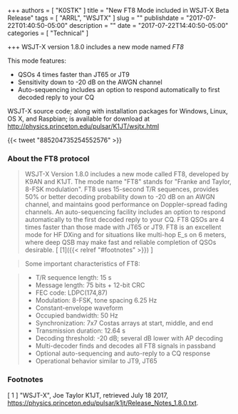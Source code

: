 +++
authors = [ "K0STK" ]
title = "New FT8 Mode included in WSJT-X Beta Release"
tags = [ "ARRL", "WSJTX" ]
slug = ""
publishdate = "2017-07-22T01:40:50-05:00"
description = ""
date = "2017-07-22T14:40:50-05:00"
categories = [ "Technical" ]

+++
WSJT-X version 1.8.0 includes a new mode named *FT8*

This mode features:

* QSOs 4 times faster than JT65 or JT9
* Sensitivity down to -20 dB on the AWGN channel
* Auto-sequencing includes an option to respond automatically to first decoded reply to your CQ

WSJT-X source code; along with installation packages for Windows,
Linux, OS X, and Raspbian; is available for download at
http://physics.princeton.edu/pulsar/K1JT/wsjtx.html
<!--more-->

{{< tweet "885204735254552576" >}}

### About the FT8 protocol

>WSJT-X Version 1.8.0 includes a new mode called FT8, developed by K9AN
and K1JT.  The mode name "FT8" stands for "Franke and Taylor, 8-FSK
modulation".  FT8 uses 15-second T/R sequences, provides 50% or
better decoding probability down to -20 dB on an AWGN channel, and 
maintains good performance on Doppler-spread fading channels.  An
auto-sequencing facility includes an option to respond automatically
to the first decoded reply to your CQ.  FT8 QSOs are 4 times faster
than those made with JT65 or JT9.  FT8 is an excellent mode for HF
DXing and for situations like multi-hop E_s on 6 meters, where deep
QSB may make fast and reliable completion of QSOs desirable.
<span style="font-style:normal;">[ [1]({{< relref "#footnotes" >}}) ]</span>

>Some important characteristics of FT8:

>* T/R sequence length: 15 s
>* Message length: 75 bits + 12-bit CRC
>* FEC code: LDPC(174,87)
>* Modulation: 8-FSK, tone spacing 6.25 Hz
>* Constant-envelope waveform
>* Occupied bandwidth: 50 Hz
>* Synchronization: 7x7 Costas arrays at start, middle, and end
>* Transmission duration: 12.64 s
>* Decoding threshold: -20 dB; several dB lower with AP decoding
>* Multi-decoder finds and decodes all FT8 signals in passband
>* Optional auto-sequencing and auto-reply to a CQ response
>* Operational behavior similar to JT9, JT65


### Footnotes

[ 1 ] "WSJT-X",
Joe Taylor K1JT, retrieved July 18 2017,
https://physics.princeton.edu/pulsar/k1jt/Release_Notes_1.8.0.txt.
